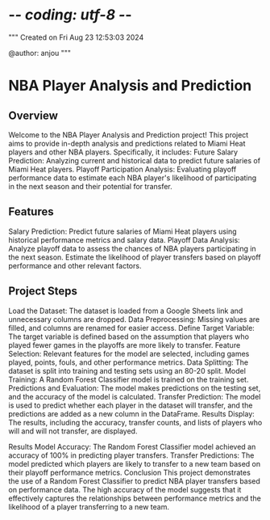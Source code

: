 # -*- coding: utf-8 -*-
"""
Created on Fri Aug 23 12:53:03 2024

@author: anjou
"""

# NBA Player Analysis and Prediction

## Overview

Welcome to the NBA Player Analysis and Prediction project! This project aims to provide in-depth analysis and predictions related to Miami Heat players and other NBA players. Specifically, it includes:
Future Salary Prediction: Analyzing current and historical data to predict future salaries of Miami Heat players.
Playoff Participation Analysis: Evaluating playoff performance data to estimate each NBA player's likelihood of participating in the next season and their potential for transfer.

## Features
Salary Prediction:
Predict future salaries of Miami Heat players using historical performance metrics and salary data.
Playoff Data Analysis:
Analyze playoff data to assess the chances of NBA players participating in the next season.
Estimate the likelihood of player transfers based on playoff performance and other relevant factors.
## Project Steps

Load the Dataset: The dataset is loaded from a Google Sheets link and unnecessary columns are dropped.
Data Preprocessing: Missing values are filled, and columns are renamed for easier access.
Define Target Variable: The target variable is defined based on the assumption that players who played fewer games in the playoffs are more likely to transfer.
Feature Selection: Relevant features for the model are selected, including games played, points, fouls, and other performance metrics.
Data Splitting: The dataset is split into training and testing sets using an 80-20 split.
Model Training: A Random Forest Classifier model is trained on the training set.
Predictions and Evaluation: The model makes predictions on the testing set, and the accuracy of the model is calculated.
Transfer Prediction: The model is used to predict whether each player in the dataset will transfer, and the predictions are added as a new column in the DataFrame.
Results Display: The results, including the accuracy, transfer counts, and lists of players who will and will not transfer, are displayed.

Results
Model Accuracy: The Random Forest Classifier model achieved an accuracy of 100% in predicting player transfers.
Transfer Predictions: The model predicted which players are likely to transfer to a new team based on their playoff performance metrics.
Conclusion
This project demonstrates the use of a Random Forest Classifier to predict NBA player transfers based on performance data. The high accuracy of the model suggests that it effectively captures the relationships between performance metrics and the likelihood of a player transferring to a new team.

